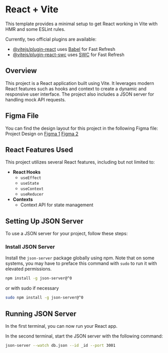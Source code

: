 # React + Vite

This template provides a minimal setup to get React working in Vite with HMR and some ESLint rules.

Currently, two official plugins are available:

- [@vitejs/plugin-react](https://github.com/vitejs/vite-plugin-react/blob/main/packages/plugin-react/README.md) uses [Babel](https://babeljs.io/) for Fast Refresh
- [@vitejs/plugin-react-swc](https://github.com/vitejs/vite-plugin-react-swc) uses [SWC](https://swc.rs/) for Fast Refresh

## Overview

This project is a React application built using Vite. It leverages modern React features such as hooks and context to create a dynamic and responsive user interface. The project also includes a JSON server for handling mock API requests.

## Figma File

You can find the design layout for this project in the following Figma file:
Project Design on [Figma 1](https://www.figma.com/design/JELwiE1GnlYDgJTcphpJOH/Sprint-11%3A-WTWR?node-id=311-433&t=GrK1sNfUyyYSi7hW-0) [Figma 2](https://www.figma.com/design/F03bTb81Pw8IDPj5Y9rc5i/Sprint-10-%7C-WTWR?node-id=311-433&t=b4cYtCWdvm2csvLg-0)

## React Features Used

This project utilizes several React features, including but not limited to:

- **React Hooks**
  - `useEffect`
  - `useState`
  - `useContext`
  - `useReducer`
- **Contexts**
  - Context API for state management

## Setting Up JSON Server

To use a JSON server for your project, follow these steps:

### Install JSON Server

Install the `json-server` package globally using npm. Note that on some systems, you may have to preface this command with `sudo` to run it with elevated permissions.

```bash
npm install -g json-server@^0
```

or with sudo if necessary

```bash
sudo npm install -g json-server@^0
```

## Running JSON Server

In the first terminal, you can now run your React app.

In the second terminal, start the JSON server with the following command:

```bash
json-server --watch db.json --id _id --port 3001
```

